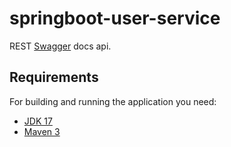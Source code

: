 
# springboot-user-service

REST [Swagger](http://lb-app-819825563.us-east-2.elb.amazonaws.com/swagger-ui/index.html#/) docs api.

## Requirements

For building and running the application you need:

- [JDK 17](https://www.oracle.com/java/technologies/downloads/#java17)
- [Maven 3](https://maven.apache.org)